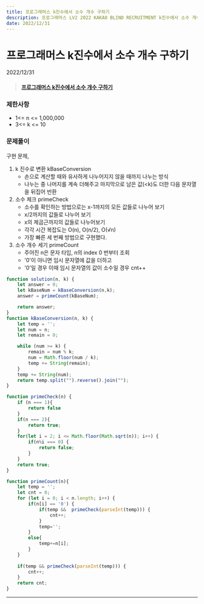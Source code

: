 ```yaml
---
title: 프로그래머스 k진수에서 소수 개수 구하기
description: 프로그래머스 LV2 2022 KAKAO BLIND RECRUITMENT k진수에서 소수 개수 구하기 js
date: 2022/12/31
---
```


# 프로그래머스 k진수에서 소수 개수 구하기
<div class="flex justify-end text-sm">2022/12/31</div>

> #### <a href="https://school.programmers.co.kr/learn/courses/30/lessons/92335" target="_blank">프로그래머스 k진수에서 소수 개수 구하기</a>

### 제한사항
- 1<= n <= 1,000,000
- 3<= k <= 10

### 문제풀이
구현 문제, 
1. k 진수로 변환 kBaseConversion
    - 손으로 계산할 때와 유사하게 나누어지지 않을 때까지 나누는 방식
    - 나누는 중 나머지를 계속 더해주고 마지막으로 남은 값(<k)도 더한 다음 문자열을 뒤집어 반환
2. 소수 체크 primeCheck
    - 소수를 확인하는 방법으로는 x-1까지의 모든 값들로 나누어 보기
    - x/2까지의 값들로 나누어 보기
    - x의 제곱근까지의 값들로 나누어보기
    - 각각 시간 복잡도는 O(n), O(n/2), O(√n)
    - 가장 빠른 세 번째 방법으로 구현했다.
3. 소수 개수 세기 primeCount
    - 주어진 n은 문자 타입, n의 index 0 번부터 조회
    - '0'이 아니면 임시 문자열에 값을 더하고
    - '0'일 경우 이때 임시 문자열의 값이 소수일 경우 cnt++

``` js
function solution(n, k) {
    let answer = 0;
    let kBaseNum = kBaseConversion(n,k);
    answer = primeCount(kBaseNum);

    return answer;
}
function kBaseConversion(n, k) {
    let temp = '';
    let num = n;
    let remain = 0;

    while (num >= k) {
        remain = num % k;
        num = Math.floor(num / k);
        temp += String(remain);
    }
    temp += String(num);
    return temp.split("").reverse().join("");
}

function primeCheck(n) {
    if (n === 1){
        return false
    }
    if(n === 2){
        return true;
    }
    for(let i = 2; i <= Math.floor(Math.sqrt(n)); i++) {
        if(n%i === 0) {
            return false;
        }
    }
    return true;
}

function primeCount(n){
    let temp = '';
    let cnt = 0;
    for (let i = 0; i < n.length; i++) {
        if(n[i] == '0') {
            if(temp &&  primeCheck(parseInt(temp))) {
                cnt++;
            }
            temp='';
        }
        else{
            temp+=n[i];
        }
    }
    
    if(temp && primeCheck(parseInt(temp))) {
        cnt++;
    }
    return cnt;
}
```


---
